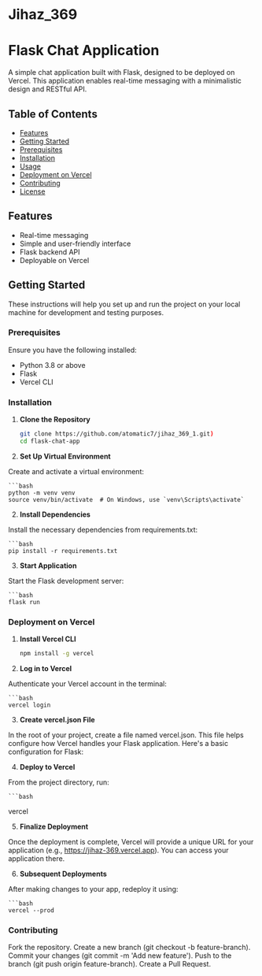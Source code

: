 # Jihaz_369 
# Flask Chat Application

A simple chat application built with Flask, designed to be deployed on Vercel. This application enables real-time messaging with a minimalistic design and RESTful API.

## Table of Contents

- [Features](#features)
- [Getting Started](#getting-started)
- [Prerequisites](#prerequisites)
- [Installation](#installation)
- [Usage](#usage)
- [Deployment on Vercel](#deployment-on-vercel)
- [Contributing](#contributing)
- [License](#license)

## Features

- Real-time messaging
- Simple and user-friendly interface
- Flask backend API
- Deployable on Vercel

## Getting Started

These instructions will help you set up and run the project on your local machine for development and testing purposes.

### Prerequisites

Ensure you have the following installed:

- Python 3.8 or above
- Flask
- Vercel CLI

### Installation

1. **Clone the Repository**

   ```bash
   git clone https://github.com/atomatic7/jihaz_369_1.git)
   cd flask-chat-app

2. **Set Up Virtual Environment**

Create and activate a virtual environment:

    ```bash
    python -m venv venv
    source venv/bin/activate  # On Windows, use `venv\Scripts\activate`

2. **Install Dependencies**

Install the necessary dependencies from requirements.txt:

    ```bash
    pip install -r requirements.txt

3. **Start Application**

Start the Flask development server:

    ```bash
    flask run

### Deployment on Vercel

1. **Install Vercel CLI**

 
   ```bash
   npm install -g vercel

2. **Log in to Vercel**

Authenticate your Vercel account in the terminal:

    ```bash
    vercel login
    
3. **Create vercel.json File**

In the root of your project, create a file named vercel.json. This file helps configure how Vercel handles your Flask application. Here's a basic configuration for Flask:

4. **Deploy to Vercel**

From the project directory, run:

    ```bash
   vercel

5. **Finalize Deployment**

Once the deployment is complete, Vercel will provide a unique URL for your application (e.g., https://jihaz-369.vercel.app). You can access your application there.

6. **Subsequent Deployments**

After making changes to your app, redeploy it using:

    ```bash
    vercel --prod

### Contributing

Fork the repository.
Create a new branch (git checkout -b feature-branch).
Commit your changes (git commit -m 'Add new feature').
Push to the branch (git push origin feature-branch).
Create a Pull Request.


    

